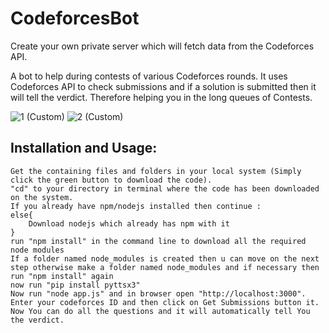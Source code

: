 # CodeforcesBot

Create your own private server which will fetch data from the Codeforces API.

A bot to help during contests of various Codeforces rounds. It uses Codeforces API to check submissions and if a solution is submitted then it will tell the     verdict. Therefore helping you in the long queues of Contests.

![1 (Custom)](https://user-images.githubusercontent.com/58683680/96825604-26271700-144f-11eb-99dd-c4c37e457ec3.png) ![2 (Custom)](https://user-images.githubusercontent.com/58683680/96825605-27584400-144f-11eb-9dd7-bb47c9b96f2c.png)

## Installation and Usage:
    
    Get the containing files and folders in your local system (Simply click the green button to download the code).
    "cd" to your directory in terminal where the code has been downloaded on the system.
    If you already have npm/nodejs installed then continue :
    else{
        Download nodejs which already has npm with it 
    }
    run "npm install" in the command line to download all the required node modules
    If a folder named node_modules is created then u can move on the next step otherwise make a folder named node_modules and if necessary then run "npm install" again
    now run "pip install pyttsx3"
    Now run "node app.js" and in browser open "http://localhost:3000".
    Enter your codeforces ID and then click on Get Submissions button it.
    Now You can do all the questions and it will automatically tell You the verdict.
